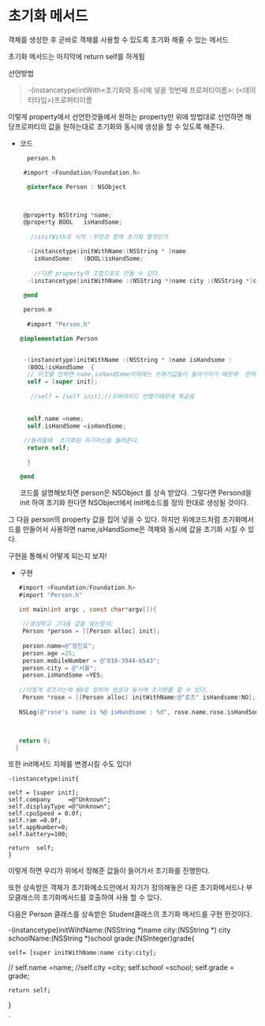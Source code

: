 # 초기화 메서드

  객체를 생성한 후 곧바로 객체를 사용할 수 있도록 초기화 해줄 수 있는 메서드

초기화 메서드는 마지막에 return self를 하게됨

선언방법
> -(instancetype)intWith<초기화와 동시에 넣을 첫번째 프로퍼티이름>:
> (<데이터타입>)프로퍼티이름 

이렇게 property에서 선언한것들에서 원하는  property만  위에 방법대로 선언하면  해당프로퍼티의 값을 원하는대로 초기화와 동시에  생성을 할 수 있도록 해준다.


 - 코드
   ``` objective-c
     person.h

    #import <Foundation/Foundation.h>

     @interface Person : NSObject



    @property NSString *name;
    @property BOOL 	 isHandSome;
    
      //initWith로 시작 :무엇과 함께 초기화 할것인가

     -(instancetype)initWithName:(NSString * )name 
       isHandSome:   (BOOL)isHandSome;
       
       //다른 property의 조합으로도 만들 수 있다.
     -(instancetype)initWithName :(NSString *)name city :(NSString *)city;
 
    @end

    person.m
    
     #import "Person.h"

   @implementation Person


    -(instancetype)initWithName :(NSString * )name isHandsome :  
     (BOOL)isHandSome  {
     // 이것을 안하면 name,isHandSome이외에는 쓰레기값들이 들어가지기 때문에  먼저  상속받은 부모클래스의 init으로 초기화를 한다.
     self = [super init];
    
      //self = [self init];//오버라이드 안했기때문에 똑같음
    
    
     self.name =name;
     self.isHandSome =isHandSome;
    
    //돌려줄때  초기화된 자기자신을 돌려준다.
     return self;

     }

   @end

    ```
   코드를 설명해보자면    person은 NSObject 를 상속 받았다.
   그렇다면 Persond을 init 하여 초기화 한다면  NSObject에서 init메소드를 정의   한대로 생성될 것이다.
   
  그 다음 person의 property 값을 집어 넣을 수 있다.
  하지만 위에코드처럼  초기화메서드를 만들어서 사용하면 name,isHandSome은 
 객체와 동시에 값을 초기화 시킬 수 있다.

 구현을 통해서 어떻게 되는지 보자!

 - 구현
 
 ```objective-c
    #import <Foundation/Foundation.h>    
    #import "Person.h"

    int main(int argc , const char*argv[]){
    
     //생성하고 그다음 값을 넣는방식;
     Person *person = [[Person alloc] init];
    
     person.name=@"정진호";
     person.age =25;
     person.mobileNumber = @"010-3944-6543";
     person.city = @"서울";
     person.isHandSome =YES;
    
    //이렇게 로즈라는와 NO로 정하여 생성과 동시에 초기화를 할 수 있다.
     Person *rose = [[Person alloc] initWithName:@"로즈" isHandsome:NO];
    
    NSLog(@"rose's name is %@ isHandsome : %d", rose.name,rose.isHandSome);
                                                                    


    return 0;
   }
  ```
  
또한 init메서드 자체를 변경시킬 수도 있다!


    
    
    -(instancetype)init{
    
    self = [super init];
    self.company     =@"Unknown";
    self.displayType =@"Unknown";
    self.cpuSpeed = 0.0f;
    self.ram =0.0f;
    self.appNumber=0;
    self.battery=100;
    
    return  self;
    }
 
이렇게 하면 우리가 위에서 정해준 값들이 들어가서 초기화를 진행한다.

또한 상속받은 객체가 초기화메소드안에서 자기가 정의해놓은 다른 초기화메서드나 부모클래스의 초기화메서드를  호출하여 사용 할 수 있다.



다음은 Person 클래스를 상속받은  Student클래스의  초기화 메서드를 구현 한것이다.
 
   -(instancetype)initWihtName:(NSString *)name city:(NSString *)
    city schoolName:(NSString *)school grade:(NSInteger)grade{


    self= [super initWithName:name city:city];
   // self.name =name;
    //self.city =city;
    self.school =school;
    self.grade = grade;


    return self;


}






     
 ```
 `
